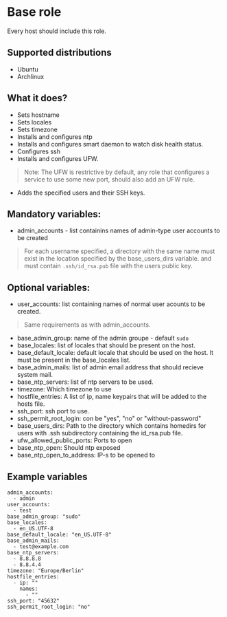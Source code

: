 # Base role

Every host should include this role.

## Supported distributions
* Ubuntu
* Archlinux

## What it does?
* Sets hostname
* Sets locales
* Sets timezone
* Installs and configures ntp
* Installs and configures smart daemon to watch disk health status.
* Configures ssh
* Installs and configures UFW.
>Note: The UFW is restrictive by default, any role that configures a service to
use some new port, should also add an UFW rule.

* Adds the specified users and their SSH keys.

## Mandatory variables:

* admin_accounts - list containins names of admin-type user accounts to be created
> For each username specified, a directory with the same name must exist in the
location specified by the base_users_dirs variable. and must contain `.ssh/id_rsa.pub` file with the users public key.

## Optional variables:
* user_accounts: list containing names of normal user acounts to be created.
> Same requirements as with admin_accounts.

* base_admin_group: name of the admin groupe - default `sudo`
* base_locales: list of locales that should be present on the host.
* base_default_locale: default locale that should be used on the host. It must be
present in the base_locales list.
* base_admin_mails: list of admin email address that should recieve system mail.
* base_ntp_servers: list of ntp servers to be used.
* timezone: Which timezone to use
* hostfile_entries: A list of ip, name keypairs that will be added to the hosts file.
* ssh_port: ssh port to use.
* ssh_permit_root_login: con be "yes", "no" or "without-password"
* base_users_dirs: Path to the directory which contains homedirs for users with .ssh subdirectory containing the id_rsa.pub file.
* ufw_allowed_public_ports: Ports to open
* base_ntp_open: Should ntp exposed
* base_ntp_open_to_address: IP-s to be opened to

## Example variables

```
admin_accounts:
  - admin
user_accounts:
  - test
base_admin_group: "sudo"
base_locales:
  - en_US.UTF-8
base_default_locale: "en_US.UTF-8"
base_admin_mails:
  - test@example.com
base_ntp_servers:
  - 8.8.8.8
  - 8.8.4.4
timezone: "Europe/Berlin"
hostfile_entries:
  - ip: ""
    names:
      - ""
ssh_port: "45632"
ssh_permit_root_login: "no"

```
